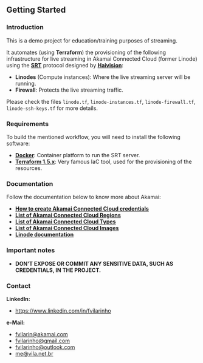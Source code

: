 Getting Started
---------------

### Introduction
This is a demo project for education/training purposes of streaming.

It automates (using **Terraform**) the provisioning of the following infrastructure for live streaming in Akamai 
Connected Cloud (former Linode) using the [**SRT**](https://www.haivision.com/products/srt-secure-reliable-transport/) 
protocol designed by [**Haivision**](https://www.haivision.com/):
- **Linodes** (Compute instances): Where the live streaming server will be running.
- **Firewall**: Protects the live streaming traffic.

Please check the files `linode.tf`, `linode-instances.tf`, `linode-firewall.tf`, `linode-ssh-keys.tf` for more details.

### Requirements

To build the mentioned workflow, you will need to install the following software:

- [**Docker**](https://www.docker.com): Container platform to run the SRT server.
- [**Terraform 1.5.x**](https://www.terraform.io): Very famous IaC tool, used for the provisioning of the resources.

### Documentation

Follow the documentation below to know more about Akamai:

- [**How to create Akamai Connected Cloud credentials**](https://www.linode.com/docs/api)
- [**List of Akamai Connected Cloud Regions**](https://www.linode.com/docs/api/regions/)
- [**List of Akamai Connected Cloud Types**](https://www.linode.com/docs/api/linode-types/)
- [**List of Akamai Connected Cloud Images**](https://www.linode.com/docs/api/images/)
- [**Linode documentation**](https://www.linode.com/docs/)

### Important notes
- **DON'T EXPOSE OR COMMIT ANY SENSITIVE DATA, SUCH AS CREDENTIALS, IN THE PROJECT.**

### Contact
**LinkedIn:**
- https://www.linkedin.com/in/fvilarinho

**e-Mail:**
- fvilarin@akamai.com
- fvilarinho@gmail.com
- fvilarinho@outlook.com
- me@vila.net.br
